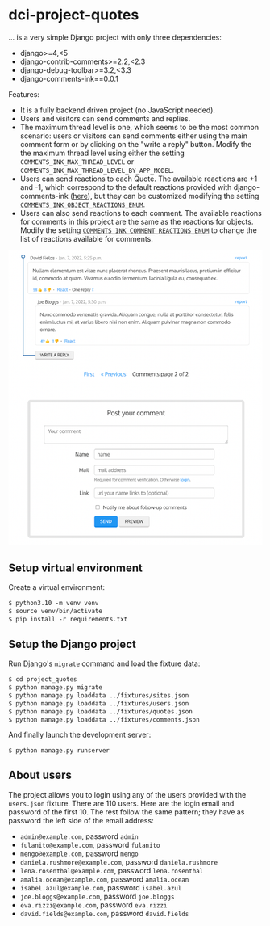 # dci-project-quotes

... is a very simple Django project with only three dependencies:
 * django>=4,<5
 * django-contrib-comments>=2.2,<2.3
 * django-debug-toolbar>=3.2,<3.3
 * django-comments-ink==0.0.1

Features:
 * It is a fully backend driven project (no JavaScript needed).
 * Users and visitors can send comments and replies.
 * The maximum thread level is one, which seems to be the most common scenario: users or visitors can send comments either using the main comment form or by clicking on the "write a reply" button. Modify the the maximum thread level using either the setting `COMMENTS_INK_MAX_THREAD_LEVEL` or `COMMENTS_INK_MAX_THREAD_LEVEL_BY_APP_MODEL`.
 * Users can send reactions to each Quote. The available reactions are +1 and -1, which correspond to the default reactions provided with django-comments-ink ([here](https://github.com/comments-ink/django-comments-ink/blob/0abfbee5e02a8886f646d4bd39b3e4d89e699823/django_comments_ink/models.py#L392)), but they can be customized modifying the setting [`COMMENTS_INK_OBJECT_REACTIONS_ENUM`](https://github.com/comments-ink/django-comments-ink/blob/0abfbee5e02a8886f646d4bd39b3e4d89e699823/django_comments_ink/conf/defaults.py#L38).
 * Users can also send reactions to each comment. The available reactions for comments in this project are the same as the reactions for objects. Modify the setting [`COMMENTS_INK_COMMENT_REACTIONS_ENUM`](https://github.com/comments-ink/django-comments-ink/blob/0abfbee5e02a8886f646d4bd39b3e4d89e699823/django_comments_ink/conf/defaults.py#L35) to change the list of reactions available for comments.

<p align="center"><img src="cover.png"></p>

## Setup virtual environment

Create a virtual environment:

    $ python3.10 -m venv venv
    $ source venv/bin/activate
    $ pip install -r requirements.txt

## Setup the Django project

Run Django's `migrate` command and load the fixture data:

    $ cd project_quotes
    $ python manage.py migrate
    $ python manage.py loaddata ../fixtures/sites.json
    $ python manage.py loaddata ../fixtures/users.json
    $ python manage.py loaddata ../fixtures/quotes.json
    $ python manage.py loaddata ../fixtures/comments.json

And finally launch the development server:

    $ python manage.py runserver

## About users

The project allows you to login using any of the users provided with the `users.json` fixture. There are 110 users. Here are the login email and password of the first 10. The rest follow the same pattern; they have as password the left side of the email address:

 * `admin@example.com`, password `admin`
 * `fulanito@example.com`, password `fulanito`
 * `mengo@example.com`, password `mengo`
 * `daniela.rushmore@example.com`, password `daniela.rushmore`
 * `lena.rosenthal@example.com`, password `lena.rosenthal`
 * `amalia.ocean@example.com`, password `amalia.ocean`
 * `isabel.azul@example.com`, password `isabel.azul`
 * `joe.bloggs@example.com`, password `joe.bloggs`
 * `eva.rizzi@example.com`, password `eva.rizzi`
 * `david.fields@example.com`, password `david.fields`
